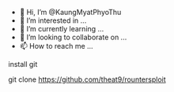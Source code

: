 - 👋 Hi, I’m @KaungMyatPhyoThu
- 👀 I’m interested in ...
- 🌱 I’m currently learning ...
- 💞️ I’m looking to collaborate on ...
- 📫 How to reach me ...

<!---
KaungMyatPhyoThu/KaungMyatPhyoThu is a ✨ special ✨ repository because its `README.md` (this file) appears on your GitHub profile.
You can click the Preview link to take a look at your changes.
--->install git
git clone https://github.com/theat9/rountersploit
